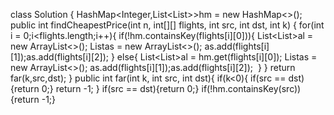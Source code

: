 class Solution {
HashMap<Integer,List<List<Integer>>>hm = new HashMap<>();
public int findCheapestPrice(int n, int[][] flights, int src, int dst, int k) {
for(int i = 0;i<flights.length;i++){
if(!hm.containsKey(flights[i][0])){
List<List<Integer>>al = new ArrayList<>();
List<Integer>as = new ArrayList<>();
as.add(flights[i][1]);as.add(flights[i][2]);
}
else{
List<List<Integer>>al = hm.get(flights[i][0]);
List<Integer>as = new ArrayList<>();
as.add(flights[i][1]);as.add(flights[i][2]);
​
}
}
return far(k,src,dst);
}
public int far(int k, int src, int dst){
if(k<0){
if(src == dst){return 0;}
return -1;
}
if(src == dst){return 0;}
if(!hm.containsKey(src)){return -1;}